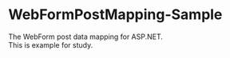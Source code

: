# WebFormPostMapping-Sample
The WebForm post data mapping for ASP.NET.    
This is example for study.
